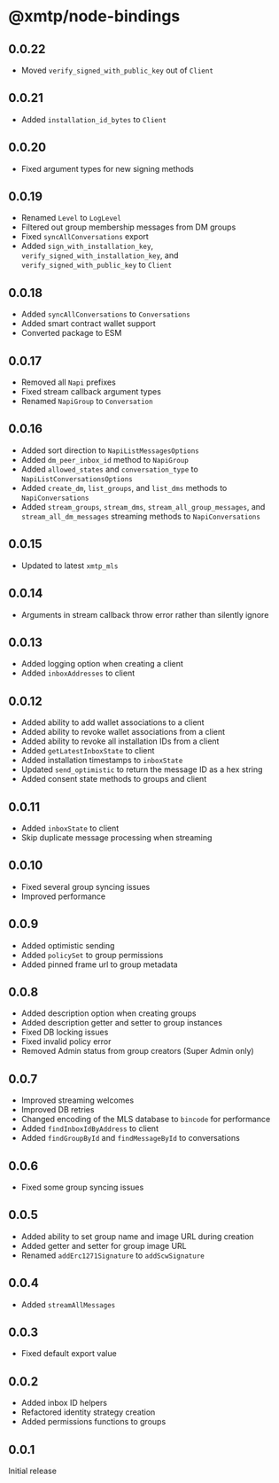 # @xmtp/node-bindings

## 0.0.22

- Moved `verify_signed_with_public_key` out of `Client`

## 0.0.21

- Added `installation_id_bytes` to `Client`

## 0.0.20

- Fixed argument types for new signing methods

## 0.0.19

- Renamed `Level` to `LogLevel`
- Filtered out group membership messages from DM groups
- Fixed `syncAllConversations` export
- Added `sign_with_installation_key`, `verify_signed_with_installation_key`, and `verify_signed_with_public_key` to `Client`

## 0.0.18

- Added `syncAllConversations` to `Conversations`
- Added smart contract wallet support
- Converted package to ESM

## 0.0.17

- Removed all `Napi` prefixes
- Fixed stream callback argument types
- Renamed `NapiGroup` to `Conversation`

## 0.0.16

- Added sort direction to `NapiListMessagesOptions`
- Added `dm_peer_inbox_id` method to `NapiGroup`
- Added `allowed_states` and `conversation_type` to `NapiListConversationsOptions`
- Added `create_dm`, `list_groups`, and `list_dms` methods to `NapiConversations`
- Added `stream_groups`, `stream_dms`, `stream_all_group_messages`, and `stream_all_dm_messages` streaming methods to `NapiConversations`

## 0.0.15

- Updated to latest `xmtp_mls`

## 0.0.14

- Arguments in stream callback throw error rather than silently ignore

## 0.0.13

- Added logging option when creating a client
- Added `inboxAddresses` to client

## 0.0.12

- Added ability to add wallet associations to a client
- Added ability to revoke wallet associations from a client
- Added ability to revoke all installation IDs from a client
- Added `getLatestInboxState` to client
- Added installation timestamps to `inboxState`
- Updated `send_optimistic` to return the message ID as a hex string
- Added consent state methods to groups and client

## 0.0.11

- Added `inboxState` to client
- Skip duplicate message processing when streaming

## 0.0.10

- Fixed several group syncing issues
- Improved performance

## 0.0.9

- Added optimistic sending
- Added `policySet` to group permissions
- Added pinned frame url to group metadata

## 0.0.8

- Added description option when creating groups
- Added description getter and setter to group instances
- Fixed DB locking issues
- Fixed invalid policy error
- Removed Admin status from group creators (Super Admin only)

## 0.0.7

- Improved streaming welcomes
- Improved DB retries
- Changed encoding of the MLS database to `bincode` for performance
- Added `findInboxIdByAddress` to client
- Added `findGroupById` and `findMessageById` to conversations

## 0.0.6

- Fixed some group syncing issues

## 0.0.5

- Added ability to set group name and image URL during creation
- Added getter and setter for group image URL
- Renamed `addErc1271Signature` to `addScwSignature`

## 0.0.4

- Added `streamAllMessages`

## 0.0.3

- Fixed default export value

## 0.0.2

- Added inbox ID helpers
- Refactored identity strategy creation
- Added permissions functions to groups

## 0.0.1

Initial release

